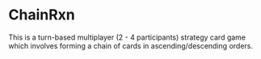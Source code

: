 # ChainRxn
This is a turn-based multiplayer (2 - 4 participants) strategy card game which involves forming a chain of cards in ascending/descending orders.
